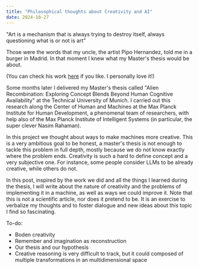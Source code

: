 ```yaml
---
title: "Philosophical thoughts about Creativity and AI"
date: 2024-10-27
---
```


"Art is a mechanism that is always trying to destroy itself, always questioning what is or not is art"


Those were the words that my uncle, the artist Pipo Hernandez, told me in a burger in Madrid. In that moment I knew what my Master's thesis would be about. 

(You can check his work [here](https://nfgaleria.com/artista/pipo-hernandez-rivero/) if you like. I personally love it!)

Some months later I delivered my Master's thesis called "Alien Recombination: Exploring Concept Blends Beyond Human Cognitive Availability" at the Technical University of Munich. I carried out this research along the Center of Human and Machines at the Max Planck Institute for Human Development, a phenomenal team of researchers, with help also of the Max Planck Institute of Intelligent Systems (in particular, the super clever Nasim Rahaman). 

In this project we thought about ways to make machines more creative. This is a very ambitious goal to be honest, a master's thesis is not enough to tackle this problem in full depth, mostly because we do not know exactly where the problem ends. Creativity is such a hard to define concept and a very subjective one. For instance, some people consider LLMs to be already creative, while others do not.

In this post, inspired by the work we did and all the things I learned during the thesis, I will write about the nature of creativity and the problems of implementing it in a machine, as well as ways we could improve it. Note that this is not a scientific article, nor does it pretend to be. It is an exercise to verbalize my thoughts and to foster dialogue and new ideas about this topic I find so fascinating.

To-do:
- Boden creativity
- Remember and imagination as reconstruction
- Our thesis and our hypothesis
- Creative reasoning is very difficult to track, but it could composed of multiple transformations in an multidimensional space
